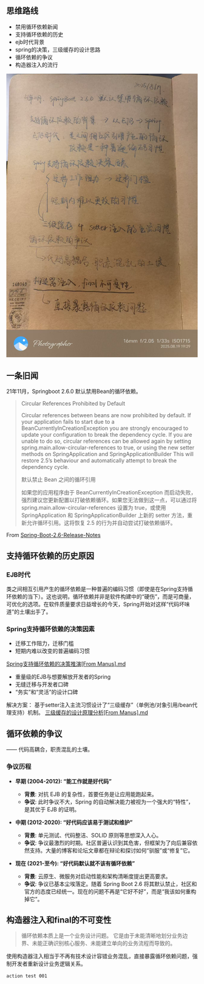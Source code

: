 ## 思维路线
- 禁用循环依赖新闻
- 支持循环依赖的历史
- ejb时代背景
- spring的决策，三级缓存的设计思路
- 循环依赖的争议
- 构造器注入的流行

![2025年8月19日-循环依赖发展历史.jpg](image/2025%E5%B9%B48%E6%9C%8819%E6%97%A5-%E5%BE%AA%E7%8E%AF%E4%BE%9D%E8%B5%96%E5%8F%91%E5%B1%95%E5%8E%86%E5%8F%B2.jpg)

## 一条旧闻
21年11月，Springboot 2.6.0 默认禁用Bean的循环依赖。


>Circular References Prohibited by Default
>
>Circular references between beans are now prohibited by default. 
> If your application fails to start due to a BeanCurrentlyInCreationException you are strongly encouraged to update your configuration to break the dependency cycle. If you are unable to do so, circular references can be allowed again by setting spring.main.allow-circular-references to true, or using the new setter methods on SpringApplication and SpringApplicationBuilder This will restore 2.5’s behaviour and automatically attempt to break the dependency cycle.
> 
> 默认禁止 Bean 之间的循环引用
> 
> 如果您的应用程序由于 BeanCurrentlyInCreationException 而启动失败，强烈建议您更新配置以打破依赖循环。如果您无法做到这一点，可以通过将 spring.main.allow-circular-references 设置为 true，或使用 SpringApplication 和 SpringApplicationBuilder 上新的 setter 方法，重新允许循环引用。这将恢复 2.5 的行为并自动尝试打破依赖循环。
> 
From <a href='https://github.com/spring-projects/spring-boot/wiki/Spring-Boot-2.6-Release-Notes'>Spring-Boot-2.6-Release-Notes</a>

## 支持循环依赖的历史原因

### EJB时代

类之间相互引用产生的循环依赖是一种普遍的编码习惯（即使是在Spring支持循环依赖的当下）。这也说明，循环依赖并非是软件构建中的“硬伤”，而是可商量，可优化的选项。在软件质量要求日益增长的今天，Spring开始对这样“代码坏味道”的土壤出手了。

### Spring支持循环依赖的决策因素

- 迁移工作阻力，迁移门槛
- 短期内难以改变的普遍编码习惯

[Spring支持循环依赖的决策推演[From Manus].md](Spring%E6%94%AF%E6%8C%81%E5%BE%AA%E7%8E%AF%E4%BE%9D%E8%B5%96%E7%9A%84%E5%86%B3%E7%AD%96%E6%8E%A8%E6%BC%94%5BFrom%20Manus%5D.md)
- 重量级的EJB与想要解放开发者的Spring
- 无缝迁移与开发者口碑
- “务实”和“灵活”的设计口碑


解决方案： 基于setter注入主流习惯设计了“三级缓存”（单例池/对象引用/bean代理支持）机制。
[三级缓存的设计原理分析[From Manus].md](%E4%B8%89%E7%BA%A7%E7%BC%93%E5%AD%98%E7%9A%84%E8%AE%BE%E8%AE%A1%E5%8E%9F%E7%90%86%E5%88%86%E6%9E%90%5BFrom%20Manus%5D.md)

## 循环依赖的争议 
—— 代码高耦合，职责混乱的土壤。

### 争议历程
*   **早期 (2004-2012): “能工作就是好代码”**
    *   **背景**: 对抗 EJB 的复杂性，首要任务是让应用能跑起来。
    *   **争议**: 此时争议不大，Spring 的自动解决能力被视为一个强大的“特性”，是其优于 EJB 的证明。

*   **中期 (2012-2020): “好代码应该易于测试和维护”**
    *   **背景**: 单元测试、代码整洁、SOLID 原则等思想深入人心。
    *   **争议**: 争议最激烈的时期。社区普遍认识到其危害，但框架为了向后兼容依然支持。大量的博客和论坛文章都在辩论和探讨如何“驯服”或“修复”它。

*   **现在 (2021-至今): “好代码默认就不该有循环依赖”**
    *   **背景**: 云原生、微服务对启动性能和架构清晰度提出更高要求。
    *   **争议**: 争议已基本尘埃落定。随着 Spring Boot 2.6 将其默认禁止，社区和官方的态度已经统一。现在的问题不再是“它好不好”，而是“我该如何重构掉它”。

## 构造器注入和final的不可变性

> 循环依赖本质上是一个业务设计问题。 它是由于未能清晰地划分业务边界、未能正确识别核心服务、未能建立单向的业务流程而导致的。


使用构造器注入相当于不再有技术设计容错业务混乱，直接暴露循环依赖问题，强制开发者重新设计业务逻辑关系。

```
action test 001
```